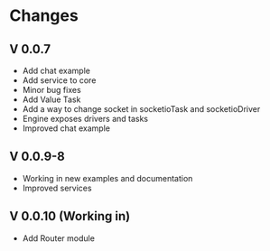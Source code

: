 # Changes

## V 0.0.7

- Add chat example
- Add service to core
- Minor bug fixes
- Add Value Task
- Add a way to change socket in socketioTask and socketioDriver
- Engine exposes drivers and tasks
- Improved chat example

## V 0.0.9-8

- Working in new examples and documentation
- Improved services

## V 0.0.10 (Working in)

- Add Router module
